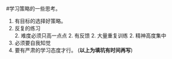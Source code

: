 #学习策略的一些思考。

1.   有目标的选择好策略。
2.    反复的练习  
      2.  难度必须只高一点点
      2.  有反馈
      2.  大量重复训练
      2.  精神高度集中   
2.  必须要自我知觉
2.  要有严肃的学习态度才行。
(**以上为填坑有时间再写**)
